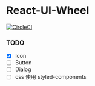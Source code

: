 # React-UI-Wheel

[![CircleCI](https://circleci.com/gh/bingzhe/React-UI-Wheel.svg?style=svg)](https://circleci.com/gh/bingzhe/React-UI-Wheel)

### TODO

- [x] Icon
- [ ] Button
- [ ] Dialog
- [ ] css 使用 styled-components